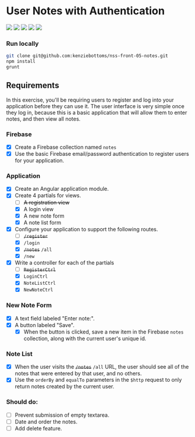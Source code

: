 # User Notes with Authentication

![](https://img.shields.io/badge/data-firebase_api-blue.svg)
![](https://img.shields.io/badge/template-angular-red.svg)
![](https://img.shields.io/badge/modularity-browserify-yellow.svg)
![](https://img.shields.io/badge/css_framework-materialize-F95972.svg)
![](https://img.shields.io/badge/mvp-working-green.svg)

### Run locally

```bash
git clone git@github.com:kenziebottoms/nss-front-05-notes.git
npm install
grunt
```

## Requirements

In this exercise, you'll be requiring users to register and log into your application before they can use it. The user interface is very simple once they log in, because this is a basic application that will allow them to enter notes, and then view all notes.

### Firebase

- [x] Create a Firebase collection named `notes`
- [x] Use the basic Firebase email/password authentication to register users for your application.

### Application

- [x] Create an Angular application module.
- [x] Create 4 partials for views.
    - [ ] ~~A registration view~~
    - [x] A login view
    - [x] A new note form
    - [x] A note list form
- [x] Configure your application to support the following routes.
    - [ ] ~~`/register`~~
    - [x] `/login`
    - [x] ~~`/notes`~~ `/all`
    - [x] `/new`
- [x] Write a controller for each of the partials
    - [ ] ~~`RegisterCtrl`~~
    - [x] `LoginCtrl`
    - [x] `NoteListCtrl`
    - [x] `NewNoteCtrl`

### New Note Form

- [x] A text field labeled "Enter note:".
- [x] A button labeled "Save".
    - [x] When the button is clicked, save a new item in the Firebase `notes` collection, along with the current user's unique id.

### Note List

- [x] When the user visits the ~~`/notes`~~ `/all` URL, the user should see all of the notes that were entered by that user, and no others.
- [x] Use the `orderBy` and `equalTo` parameters in the `$http` request to only return notes created by the current user.

### Should do:

- [ ] Prevent submission of empty textarea.
- [ ] Date and order the notes.
- [ ] Add delete feature.